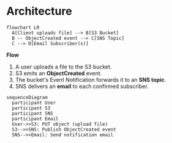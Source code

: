 # Architecture

```mermaid
flowchart LR
  A[Client uploads file] --> B[S3 Bucket]
  B -- ObjectCreated event --> C[SNS Topic]
  C --> D[Email Subscriber(s)]
```
 
**Flow**  
1) A user uploads a file to the S3 bucket.  
2) S3 emits an **ObjectCreated** event.  
3) The bucket's Event Notification forwards it to an **SNS topic**.  
4) SNS delivers an **email** to each confirmed subscriber.
 
```mermaid
sequenceDiagram
  participant User
  participant S3
  participant SNS
  participant Email
  User->>S3: PUT object (upload file)
  S3-->>SNS: Publish ObjectCreated event
  SNS-->>Email: Send notification email
```

